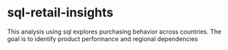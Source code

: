 # sql-retail-insights
This analysis using sql explores purchasing behavior across countries. The goal is to identify product performance and regional dependencies
